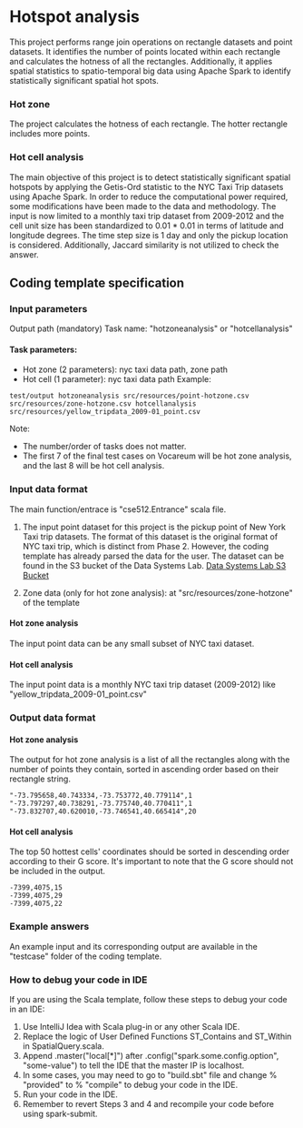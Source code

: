 # Hotspot analysis

This project performs range join operations on rectangle datasets and point datasets. It identifies the number of points located within each rectangle and calculates the hotness of all the rectangles. Additionally, it applies spatial statistics to spatio-temporal big data using Apache Spark to identify statistically significant spatial hot spots.


### Hot zone 

The project calculates the hotness of each rectangle. The hotter rectangle includes more points.

### Hot cell analysis

The main objective of this project is to detect statistically significant spatial hotspots by applying the Getis-Ord statistic to the NYC Taxi Trip datasets using Apache Spark. In order to reduce the computational power required, some modifications have been made to the data and methodology. The input is now limited to a monthly taxi trip dataset from 2009-2012 and the cell unit size has been standardized to 0.01 * 0.01 in terms of latitude and longitude degrees. The time step size is 1 day and only the pickup location is considered. Additionally, Jaccard similarity is not utilized to check the answer.

## Coding template specification

### Input parameters

Output path (mandatory)
Task name: "hotzoneanalysis" or "hotcellanalysis"
#### Task parameters:
- Hot zone (2 parameters): nyc taxi data path, zone path
- Hot cell (1 parameter): nyc taxi data path
Example:
```
test/output hotzoneanalysis src/resources/point-hotzone.csv src/resources/zone-hotzone.csv hotcellanalysis src/resources/yellow_tripdata_2009-01_point.csv
```

Note: 

- The number/order of tasks does not matter.
- The first 7 of the final test cases on Vocareum will be hot zone analysis, and the last 8 will be hot cell analysis.

### Input data format
The main function/entrace is "cse512.Entrance" scala file.

1. The input point dataset for this project is the pickup point of New York Taxi trip datasets. The format of this dataset is the original format of NYC taxi trip, which is distinct from Phase 2. However, the coding template has already parsed the data for the user. The dataset can be found in the S3 bucket of the Data Systems Lab. [Data Systems Lab S3 Bucket](https://datasyslab.s3.amazonaws.com/index.html?prefix=nyctaxitrips/)

2. Zone data (only for hot zone analysis): at "src/resources/zone-hotzone" of the template

#### Hot zone analysis
The input point data can be any small subset of NYC taxi dataset.

#### Hot cell analysis
The input point data is a monthly NYC taxi trip dataset (2009-2012) like "yellow\_tripdata\_2009-01\_point.csv"

### Output data format

#### Hot zone analysis
The output for hot zone analysis is a list of all the rectangles along with the number of points they contain, sorted in ascending order based on their rectangle string.

```
"-73.795658,40.743334,-73.753772,40.779114",1
"-73.797297,40.738291,-73.775740,40.770411",1
"-73.832707,40.620010,-73.746541,40.665414",20
```


#### Hot cell analysis
The top 50 hottest cells' coordinates should be sorted in descending order according to their G score. It's important to note that the G score should not be included in the output.
```
-7399,4075,15
-7399,4075,29
-7399,4075,22
```
### Example answers
An example input and its corresponding output are available in the "testcase" folder of the coding template.


### How to debug your code in IDE

If you are using the Scala template, follow these steps to debug your code in an IDE:

1. Use IntelliJ Idea with Scala plug-in or any other Scala IDE.
2. Replace the logic of User Defined Functions ST_Contains and ST_Within in SpatialQuery.scala.
3. Append .master("local[*]") after .config("spark.some.config.option", "some-value") to tell the IDE that the master IP is localhost.
4. In some cases, you may need to go to "build.sbt" file and change % "provided" to % "compile" to debug your code in the IDE.
5. Run your code in the IDE.
6. Remember to revert Steps 3 and 4 and recompile your code before using spark-submit.

